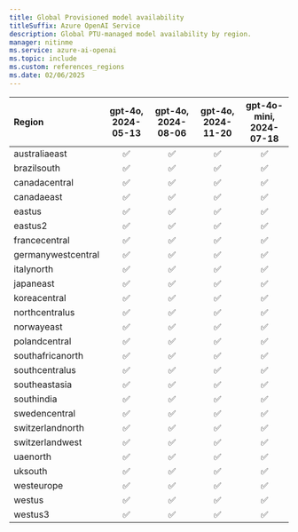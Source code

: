 ```yaml
---
title: Global Provisioned model availability
titleSuffix: Azure OpenAI Service
description: Global PTU-managed model availability by region.
manager: nitinme
ms.service: azure-ai-openai
ms.topic: include
ms.custom: references_regions
ms.date: 02/06/2025
---
```


| **Region**     | **gpt-4o**, **2024-05-13**   | **gpt-4o**, **2024-08-06**   | **gpt-4o**, **2024-11-20**   | **gpt-4o-mini**, **2024-07-18**   |
|:-------------------|:--------------------------:|:--------------------------:|:--------------------------:|:-------------------------------:|
| australiaeast      | ✅                       | ✅                       | ✅                       | ✅                            |
| brazilsouth        | ✅                       | ✅                       | ✅                       | ✅                            |
| canadacentral      | ✅                       | ✅                       | ✅                       | ✅                            |
| canadaeast         | ✅                       | ✅                       | ✅                       | ✅                            |
| eastus             | ✅                       | ✅                       | ✅                       | ✅                            |
| eastus2            | ✅                       | ✅                       | ✅                       | ✅                            |
| francecentral      | ✅                       | ✅                       | ✅                       | ✅                            |
| germanywestcentral | ✅                       | ✅                       | ✅                       | ✅                            |
| italynorth         | ✅                       | ✅                       | ✅                       | ✅                            |
| japaneast          | ✅                       | ✅                       | ✅                       | ✅                            |
| koreacentral       | ✅                       | ✅                       | ✅                       | ✅                            |
| northcentralus     | ✅                       | ✅                       | ✅                       | ✅                            |
| norwayeast         | ✅                       | ✅                       | ✅                       | ✅                            |
| polandcentral      | ✅                       | ✅                       | ✅                       | ✅                            |
| southafricanorth   | ✅                       | ✅                       | ✅                       | ✅                            |
| southcentralus     | ✅                       | ✅                       | ✅                       | ✅                            |
| southeastasia      | ✅                       | ✅                       | ✅                       | ✅                            |
| southindia         | ✅                       | ✅                       | ✅                       | ✅                            |
| swedencentral      | ✅                       | ✅                       | ✅                       | ✅                            |
| switzerlandnorth   | ✅                       | ✅                       | ✅                       | ✅                            |
| switzerlandwest    | ✅                       | ✅                       | ✅                       | ✅                            |
| uaenorth           | ✅                       | ✅                       | ✅                       | ✅                            |
| uksouth            | ✅                       | ✅                       | ✅                       | ✅                            |
| westeurope         | ✅                       | ✅                       | ✅                       | ✅                            |
| westus             | ✅                       | ✅                       | ✅                       | ✅                            |
| westus3            | ✅                       | ✅                       | ✅                       | ✅                            |